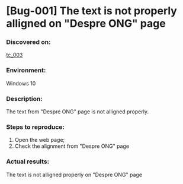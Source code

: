 # **[Bug-001] The text is not properly alligned on "Despre ONG" page**

### **Discovered on:**

[tc_003](https://github.com/AlexandraAncaGabor/go-green-resources-testing-project/blob/main/test-cases.md/tc-003.md)

### **Environment:**

Windows 10

### **Description:**

The text from "Despre ONG" page is not alligned properly.

### **Steps to reproduce:**

1. Open the web page;
2. Check the alignment from "Despre ONG" page

### **Actual results:**

The text is not alligned properly on "Despre ONG" page
